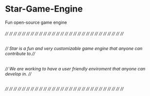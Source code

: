 # Star-Game-Engine
Fun open-source game engine


###### // // // // // // // // // // // // // // // // // // // // // // // // // // // //
###### // Star is a fun and very customizable game engine that anyone can contribute to.//
###### // We are working to have a user friendly enviroment that anyone can develop in. //
###### // // // // // // // // // // // // // // // // // // // // // // // // // // // //
